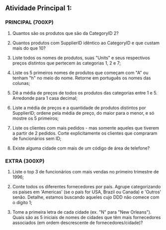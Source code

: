 ## Atividade Principal 1:

### PRINCIPAL (700XP)

1. Quantos são os produtos que são da CategoryID 2?

2. Quantos produtos com SupplierID idêntico ao CategoryID e que custam mais do que 10?

3. Liste todos os nomes de produtos, suas "Units" e seus respectivos preços distintos que pertecem às categorias 1, 2 e 7;

4. Liste os 5 primeiros nomes de produtos que começam com "A" ou tenham "h" no meio do nome. Retorne em português os nomes das colunas;

5. Dê a média de preços de todos os produtos das categorias entre 1 e 5. Arredonde para 1 casa decimal;

6. Liste a média de preços e a quantidade de produtos distintos por SupplierID; ordene pela média de preço, do maior para o menor, e só mostre os 5 primeiros;

7. Liste os clientes com mais pedidos - mas somente aqueles que tiverem a partir de 2 pedidos. Corte explicitamente os clientes que compraram de funcionários sem ID;

8. Existe alguma cidade com mais de um código de área de telefone?

### EXTRA (300XP)

1. Liste o top 3 de funcionários com mais vendas no primeiro trimestre de 1996;

2. Conte todos os diferentes fornecedores por país. Agrupe categorizando os países em 'Americas' (se o país for USA, Brazil ou Canada) e 'Outros' senão. Detalhe, estamos buscando aqueles cujo DDD não comece com o dígito 1;

3. Tome a primeira letra de cada cidade (ex. "N" para "New Orleans"). Quais são as 5 iniciais de nomes de cidades que têm mais fornecedores associados (em ordem descrescente de fornecedores/cidade)?
